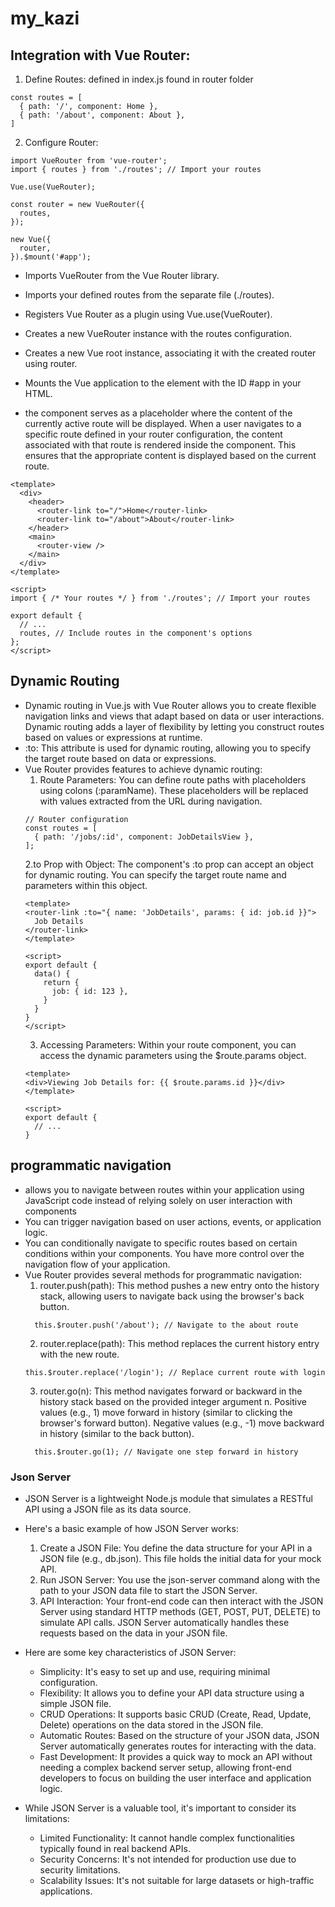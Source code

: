 # my_kazi

<!-- ## Project setup
```
npm install
```

### Compiles and hot-reloads for development
```
npm run serve
```

### Compiles and minifies for production
```
npm run build
```

### Customize configuration
See [Configuration Reference](https://cli.vuejs.org/config/). -->
## Integration with Vue Router:
1. Define Routes: defined in index.js found in router folder
```
const routes = [
  { path: '/', component: Home },
  { path: '/about', component: About },
]
```
2. Configure Router:
```
import VueRouter from 'vue-router';
import { routes } from './routes'; // Import your routes

Vue.use(VueRouter);

const router = new VueRouter({
  routes,
});

new Vue({
  router,
}).$mount('#app');

```
* Imports VueRouter from the Vue Router library.
* Imports your defined routes from the separate file (./routes).
* Registers Vue Router as a plugin using Vue.use(VueRouter).
* Creates a new VueRouter instance with the routes configuration.
* Creates a new Vue root instance, associating it with the created router using router.
* Mounts the Vue application to the element with the ID #app in your HTML.

* the <router-view/> component serves as a placeholder where the content of the currently active route will be displayed. When a user navigates to a specific route defined in your router configuration, the content associated with that route is rendered inside the <router-view/> component. This ensures that the appropriate content is displayed based on the current route.

```
<template>
  <div>
    <header>
      <router-link to="/">Home</router-link>
      <router-link to="/about">About</router-link>
    </header>
    <main>
      <router-view />
    </main>
  </div>
</template>

<script>
import { /* Your routes */ } from './routes'; // Import your routes

export default {
  // ...
  routes, // Include routes in the component's options
};
</script>

```

## Dynamic Routing
* Dynamic routing in Vue.js with Vue Router allows you to create flexible navigation links and views that adapt based on data or user interactions. Dynamic routing adds a layer of flexibility by letting you construct routes based on values or expressions at runtime.
* :to: This attribute is used for dynamic routing, allowing you to specify the target route based on data or expressions.
* Vue Router provides features to achieve dynamic routing:
  1. Route Parameters: You can define route paths with placeholders using colons (:paramName). These placeholders will be replaced with values extracted from the URL during navigation.
  ```
  // Router configuration
  const routes = [
    { path: '/jobs/:id', component: JobDetailsView },
  ];

  ```
  2.to Prop with Object: The <router-link> component's :to prop can accept an object for dynamic routing. You can specify the target route name and parameters within this object.
  ```
  <template>
  <router-link :to="{ name: 'JobDetails', params: { id: job.id }}">
    Job Details
  </router-link>
  </template>

  <script>
  export default {
    data() {
      return {
        job: { id: 123 },
      }
    }
  }
  </script>
  ``` 
  3. Accessing Parameters: Within your route component, you can access the dynamic parameters using the $route.params object.
  ```
  <template>
  <div>Viewing Job Details for: {{ $route.params.id }}</div>
  </template>

  <script>
  export default {
    // ...
  }
  ```
## programmatic navigation
* allows you to navigate between routes within your application using JavaScript code instead of relying solely on user interaction with <router-link> components
* You can trigger navigation based on user actions, events, or application logic.
* You can conditionally navigate to specific routes based on certain conditions within your components. You have more control over the navigation flow of your application.
* Vue Router provides several methods for programmatic navigation:
  1. router.push(path): This method pushes a new entry onto the history stack, allowing users to navigate back using the browser's back button.
  ```
    this.$router.push('/about'); // Navigate to the about route
  ```
  2. router.replace(path): This method replaces the current history entry with the new route.
  ```
  this.$router.replace('/login'); // Replace current route with login
  ```
  3. router.go(n): This method navigates forward or backward in the history stack based on the provided integer argument n. Positive values (e.g., 1) move forward in history (similar to clicking the browser's forward button). Negative values (e.g., -1) move backward in history (similar to the back button).
  ```
    this.$router.go(1); // Navigate one step forward in history
  ```

### Json Server
* JSON Server is a lightweight Node.js module that simulates a RESTful API using a JSON file as its data source.
* Here's a basic example of how JSON Server works:
    1. Create a JSON File: You define the data structure for your API in a JSON file (e.g., db.json). This file holds the initial data for your mock API.
    2. Run JSON Server: You use the json-server command along with the path to your JSON data file to start the JSON Server.
    3. API Interaction: Your front-end code can then interact with the JSON Server using standard HTTP methods (GET, POST, PUT, DELETE) to simulate API calls. JSON Server automatically handles these requests based on the data in your JSON file.
* Here are some key characteristics of JSON Server:

    * Simplicity: It's easy to set up and use, requiring minimal configuration.
    * Flexibility: It allows you to define your API data structure using a simple JSON file.
    * CRUD Operations: It supports basic CRUD (Create, Read, Update, Delete) operations on the data stored in the JSON file.
    * Automatic Routes: Based on the structure of your JSON data, JSON Server automatically generates routes for interacting with the data.
    * Fast Development: It provides a quick way to mock an API without needing a complex backend server setup, allowing front-end developers to focus on building the user interface and application logic.
* While JSON Server is a valuable tool, it's important to consider its limitations:

    * Limited Functionality: It cannot handle complex functionalities typically found in real backend APIs.
    * Security Concerns: It's not intended for production use due to security limitations.
    * Scalability Issues: It's not suitable for large datasets or high-traffic applications.
